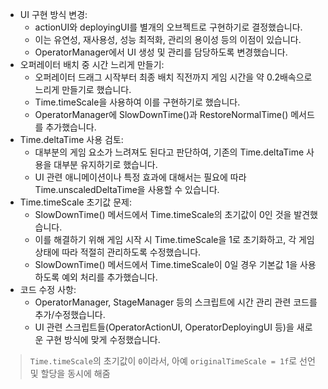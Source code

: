 - UI 구현 방식 변경:
    - actionUI와 deployingUI를 별개의 오브젝트로 구현하기로 결정했습니다.
    - 이는 유연성, 재사용성, 성능 최적화, 관리의 용이성 등의 이점이 있습니다.
    - OperatorManager에서 UI 생성 및 관리를 담당하도록 변경했습니다.
- 오퍼레이터 배치 중 시간 느리게 만들기:
    - 오퍼레이터 드래그 시작부터 최종 배치 직전까지 게임 시간을 약 0.2배속으로 느리게 만들기로 했습니다.
    - Time.timeScale을 사용하여 이를 구현하기로 했습니다.
    - OperatorManager에 SlowDownTime()과 RestoreNormalTime() 메서드를 추가했습니다.
- Time.deltaTime 사용 검토:
    - 대부분의 게임 요소가 느려져도 된다고 판단하여, 기존의 Time.deltaTime 사용을 대부분 유지하기로 했습니다.
    - UI 관련 애니메이션이나 특정 효과에 대해서는 필요에 따라 Time.unscaledDeltaTime을 사용할 수 있습니다.
- Time.timeScale 초기값 문제:
    - SlowDownTime() 메서드에서 Time.timeScale의 초기값이 0인 것을 발견했습니다.
    - 이를 해결하기 위해 게임 시작 시 Time.timeScale을 1로 초기화하고, 각 게임 상태에 따라 적절히 관리하도록 수정했습니다.
    - SlowDownTime() 메서드에서 Time.timeScale이 0일 경우 기본값 1을 사용하도록 예외 처리를 추가했습니다.
- 코드 수정 사항:
    - OperatorManager, StageManager 등의 스크립트에 시간 관리 관련 코드를 추가/수정했습니다.
    - UI 관련 스크립트들(OperatorActionUI, OperatorDeployingUI 등)을 새로운 구현 방식에 맞게 수정했습니다.

> `Time.timeScale`의 초기값이 `0`이라서, 아예 `originalTimeScale = 1f`로 선언 및 할당을 동시에 해줌